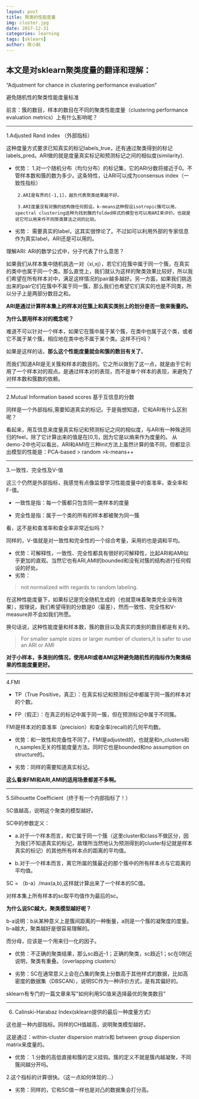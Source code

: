 ```yaml
---
layout: post
title: 聚类的性能度量
img: cluster.jpg
date: 2017-12-31
categories: learning
tags: [sklearn]
author: 陈小耗
---
```

本文是对sklearn聚类度量的翻译和理解：
--------------------

 “Adjustment for chance in clustering performance evaluation”

 避免随机性的聚类性能度量标准


前言：簇的数目，样本的数目在不同的聚类性能度量（clustering performance evaluation metrics）上有什么影响呢？

***
 1.Adjusted Rand index （外部指标）

 这种度量方式要求已知真实的标记labels_true，还有通过聚类得到的标记labels_pred。ARI做的就是度量真实标记和预测标记之间的相似度(similarity).

- 优势： 1.对一个随机分布（均匀分布）的标记集，它的ARI分数将接近于0。不管样本数和簇的数为多少。这条特性，让ARI可以成为consensus index（一致性指标）

       2.ARI是有界的[-1,1]，越负代表聚类结果越不好。

       3.ARI度量没有对簇的结构做任何假设。k-means这种假设isotropic簇可以用，spectral clustering这种为找到簇的folded样式的模型也可以用ARI来评价。也就是说它可以用来作不同聚类算法之间的比较。

- 劣势： 需要真实的label，这其实很悖论了。不过如可以利用外部的专家信息作为真实label，ARI还是可以用的。


理解ARI: ARI的数学公式中，分子代表了什么意思？

如果我们从样本集中随机挑选一对（xi,xj），若它们在簇中属于同一个簇，在真实的类中也属于同一个类。那么直觉上，我们就认为这样的聚类效果比较好，所以我们希望在所有样本对中，满足这样情况的pair越多越好。另一方面，如果我们挑选出来的pair它们在簇中不属于同一簇，那么我们也希望它们真实的也是不同类，所以分子上是两部分数目之和。

**ARI是通过计算样本集上的样本对在簇上和真实类别上的划分是否一致来衡量的。**

**为什么要用样本对的概念呢？**

难道不可以针对一个样本，如果它在簇中属于某个簇，在类中也属于这个类，或者它不属于某个簇，相应地在类中也不属于某个类。这样不行吗？

如果是这样的话，**那么这个性能度量就会和簇的数目有关了**。

而我们知道ARI是无关簇和样本的数目的。它之所以做到了这一点，就是由于它利用了一个样本对的观点。是通过样本对的表现，而不是单个样本的表现，来避免了对样本数和簇数的依赖。

***
2.Mutual Information based scores 基于互信息的分数

同样是一个外部指标,需要知道真实的标记。于是我想知道，它和ARI有什么区别呢？

看起来，用互信息来度量真实标记和预测标记之间的相似度，与ARI有一种殊途同归的feel，除了它计算出来的值是在[0,1]，因为它是以熵来作为度量的。
从demo-2中也可以看出，ARI和AMI在三种init方法上虽然计算的值不同，但都显示出模型的性能是：PCA-based > random >k-means++

***
3.一致性、完全性及V-值

这三个仍然是外部指标，我感觉有点像监督学习性能度量中的查准率，查全率和F-值。

- 一致性是指：每一个簇都只包含同一类样本的度量

- 完全性是指：属于一个类的所有的样本都被聚为同一簇

看，这不是和查准率和查全率非常近似吗？

同样的，V-值就是对一致性和完全性的一个综合考量，采用的也是调和平均。


- 优势：可解释性，一致性、完全性都具有很好的可解释性，比起ARI和AMI似乎更加的直观。当然它也有ARI,AMI的bounded和没有对簇的结构进行任何假设的好处。
- 劣势：
> not normalized with regards to random labeling.

在这种性能度量下，如果标记是完全随机生成的（也就意味着聚类完全没有效果），按理说，我们希望得到的分数是0（最差），然而一致性、完全性和V-measure并不会如我们所愿。

换句话说，这种性能度量和样本数，簇的数目以及真实的类别的数目都是有关的。

> For smaller sample sizes or larger number of clusters,it is safer to use an ARI or AMI

**对于小样本，多类别的情况，使用ARI或者AMI这种避免随机性的指标作为聚类结果的性能度量更好。**

***
4.FMI

- TP（True Positive，真正）：在真实标记和预测标记中都属于同一簇的样本对的个数。

- FP（假正）：在真正的标记中属于同一簇，但在预测标记中属于不同簇。

FMI是样本对的查准率（precision）和查全率(recall)的几何平均数。

- 优势：和一致性和完备性不同了，FMI是adjusted的，也就是和n_clusters和n_samples无关的性能度量方法。同时它也是bounded和no assumption on structure的。

- 劣势：同样的需要知道真实标记。

**这么看来FMI和ARI,AMI的适用场景都差不多啊。**

***
5.Silhouette Coefficient（终于有一个内部指标了！）

SC值越高，说明这个聚类的模型越好。

SC中的参数定义： 

- a.对于一个样本而言，和它属于同一个簇（这里cluster和class不做区分，因为我们不知道真实的标记，故理所当然地认为预测得到的cluster标记就是样本真实的标记）的其他所有样本点的距离的平均值。

- b.对于一个样本而言，离它所属的簇最近的那个簇中的所有样本点与它距离的平均值。

SC = （b-a）/max(a,b),这样就计算出来了一个样本的SC值。

对样本集上所有样本的sc取平均值作为最后的sc。

**为什么说SC越大，聚类模型越好呢？**

b-a说明：b从某种意义上是簇间距离的一种衡量，a则是一个簇的凝聚度的度量。b-a越大，聚类越好是很容易理解的。

而分母，应该是一个用来归一化的因子。

- 优势：不正确的聚类结果，那么sc趋近-1；正确的聚类，sc趋近1；sc在0附近说明，聚类有重叠。（overlapping clusters）

- 劣势：SC在通常意义上会在凸集的聚类上分数高于其他样式的数据，比如高密度的数据集（DBSCAN），说明SC作为一种评价方式，是有其偏好的。

sklearn有专门的一篇文章来写"如何利用SC值来选择最优的聚类数目"

***
6. Calinski-Harabaz Index(sklearn提供的最后一种度量方式）

这也是一种内部指标。同样的CH值越高，说明聚类模型越好。

这是通过：within-cluster dispersion matrix和 between group dispersion matrix来度量的。

- 优势：
1.分数的高低直接和簇的定义挂钩。簇的定义不就是簇内越凝聚，不同簇间越分开吗。

2.这个指标的计算很快。（这一点如何体现的...）

- 劣势：同样的，它和SC值一样也是对凸的数据集会打分高。
 
 










